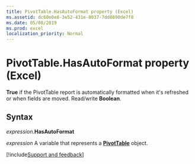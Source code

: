 ```yaml
---
title: PivotTable.HasAutoFormat property (Excel)
ms.assetid: dc60e0e8-3e52-431e-8037-7dd0890de7f8
ms.date: 05/08/2019
ms.prod: excel
localization_priority: Normal
---
```



# PivotTable.HasAutoFormat property (Excel)

**True** if the PivotTable report is automatically formatted when it's refreshed or when fields are moved. Read/write **Boolean**.


## Syntax

_expression_.**HasAutoFormat**

_expression_ A variable that represents a **[PivotTable](Excel.PivotTable.md)** object.



[!include[Support and feedback](~/includes/feedback-boilerplate.md)]